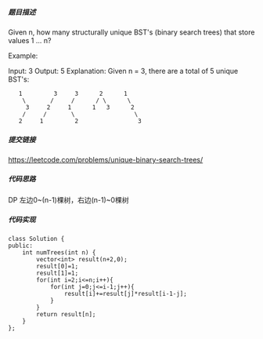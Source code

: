 ##### 题目描述
Given n, how many structurally unique BST's (binary search trees) that store values 1 ... n?

Example:

Input: 3
Output: 5
Explanation:
Given n = 3, there are a total of 5 unique BST's:
```
   1         3     3      2      1
    \       /     /      / \      \
     3     2     1      1   3      2
    /     /       \                 \
   2     1         2                 3
```


##### 提交链接
https://leetcode.com/problems/unique-binary-search-trees/



##### 代码思路
DP
左边0~(n-1)棵树，右边(n-1)~0棵树



##### 代码实现

```
class Solution {
public:
    int numTrees(int n) {
        vector<int> result(n+2,0);
        result[0]=1;
        result[1]=1;
        for(int i=2;i<=n;i++){
            for(int j=0;j<=i-1;j++){
                result[i]+=result[j]*result[i-1-j];
            }
        }
        return result[n];
    }
};


```
